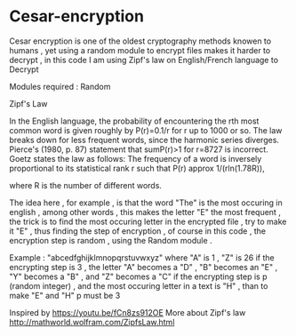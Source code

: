 # Cesar-encryption
Cesar encryption is one of the oldest cryptography methods knowen to humans , yet using a random module to encrypt files makes it harder to decrypt , in this code I am using Zipf's law on English/French language to Decrypt 

Modules required : Random

Zipf's Law

In the English language, the probability of encountering the rth most common word is given roughly by P(r)=0.1/r for r up to 1000 or so. The law breaks down for less frequent words, since the harmonic series diverges. Pierce's (1980, p. 87) statement that sumP(r)>1 for r=8727 is incorrect. Goetz states the law as follows: The frequency of a word is inversely proportional to its statistical rank r such that
P(r) approx 1/(rln(1.78R)),

where R is the number of different words. 


The idea here , for example , is that the word "The" is the most occuring in english , among other words , this makes the letter "E" the most frequent , the trick is to find the most occuring letter in the encrypted file , try to make it "E" , thus finding the step of encryption , of course in this code , the encryption step is random , using the Random module .
 
Example : 
"abcedfghijklmnopqrstuvwxyz" where "A" is 1 , "Z" is 26
if the encrypting step is 3 , the letter "A" becomes a "D" , "B" becomes an "E" , "Y" becomes a "B" , and "Z" becomes a "C"
if the encrypting step is p (random integer) , and the most occuring letter in a text is "H" , than to make "E" and "H" p must be 3



Inspired by https://youtu.be/fCn8zs912OE
More about Zipf's law http://mathworld.wolfram.com/ZipfsLaw.html
